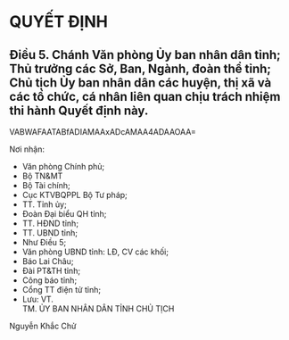 # QUYẾT ĐỊNH

## Điều 5.  Chánh Văn phòng Ủy ban nhân dân tỉnh; Thủ trưởng các Sở, Ban, Ngành, đoàn thể tỉnh; Chủ tịch Ủy ban nhân dân các huyện, thị xã và các tổ chức, cá nhân liên quan chịu trách nhiệm thi hành Quyết định này.  
  VABWAFAATABfADIAMAAxADcAMAA4ADAAOAA=    
  
Nơi nhận: 
- Văn phòng Chính phủ; 
- Bộ TN&MT 
- Bộ Tài chính; 
- Cục KTVBQPPL Bộ Tư pháp; 
- TT. Tỉnh ủy; 
- Đoàn Đại biểu QH tỉnh; 
- TT. HĐND tỉnh; 
- TT. UBND tỉnh; 
- Như Điều 5; 
- Văn phòng UBND tỉnh: LĐ, CV các khối; 
- Báo Lai Châu; 
- Đài PT&TH tỉnh; 
- Công báo tỉnh; 
- Cổng TT điện tử tỉnh; 
- Lưu: VT.    
TM. ỦY BAN NHÂN DÂN TỈNH 
CHỦ TỊCH 
 
 
 
 
Nguyễn Khắc Chử
